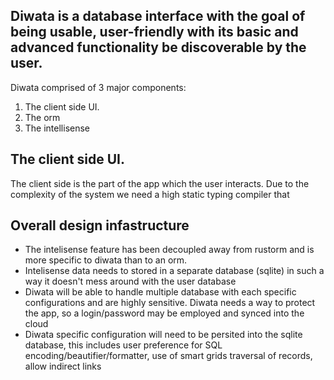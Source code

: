 ## Diwata is a database interface with the goal of being usable, user-friendly with its basic and advanced functionality be discoverable by the user.

Diwata comprised of 3 major components:
1. The client side UI.
2. The orm
3. The intellisense

## The client side UI.
The client side is the part of the app which the user interacts. Due to the complexity of the system
we need a high static typing compiler that 



## Overall design infastructure
* The intelisense feature has been decoupled away from rustorm
    and is more specific to diwata than to an orm.
* Intelisense data needs to stored in a separate database (sqlite) in 
    such a way it doesn't mess around with the user database
* Diwata will be able to handle multiple database with 
    each specific configurations and are highly sensitive.
    Diwata needs a way to protect the app, so a login/password
    may be employed and synced into the cloud
* Diwata specific configuration will need to be persited into
    the sqlite database, this includes user preference for
    SQL encoding/beautifier/formatter, use of smart grids
    traversal of records, allow indirect links


